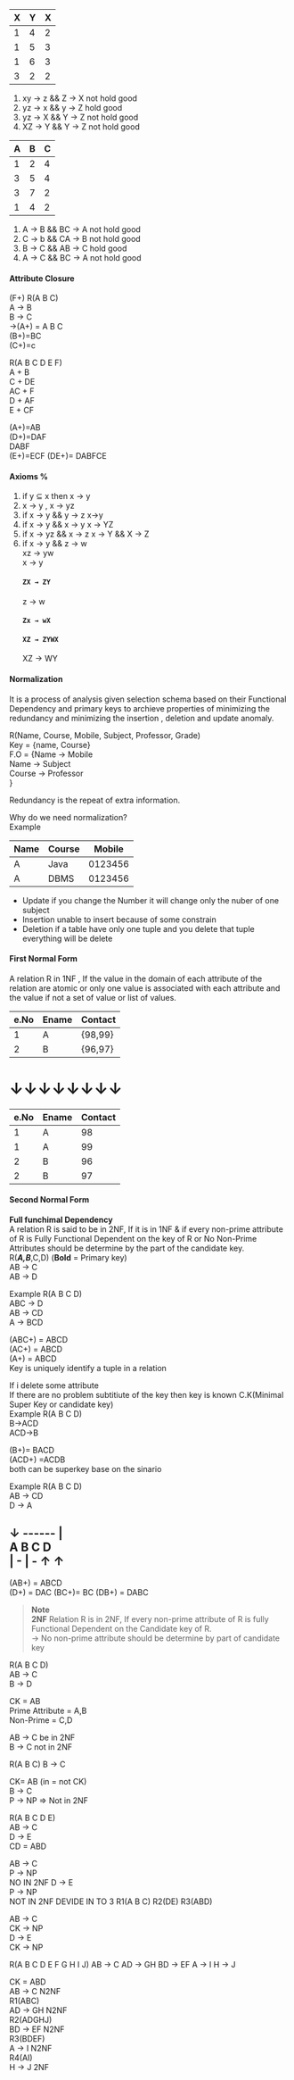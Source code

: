 X|Y|X
---|---|---
1|4|2
1|5|3
1|6|3
3|2|2

1. xy → z && Z → X     not hold good  
2. yz → x && y → Z     hold good
3. yz → X && Y → Z     not hold good  
4. XZ → Y && Y → Z     not hold good  

A|B|C
---|---|---
1|2|4
3|5|4
3|7|2
1|4|2

1. A → B && BC → A    not hold good  
2. C → b && CA → B    not hold good  
3. B → C && AB → C    hold good  
4. A → C && BC → A    not hold good  

#### Attribute Closure
(F+)
    R(A B C)  
    A → B  
    B → C  
→(A+) = A B C  
   (B+)=BC  
   (C+)=c  
   
   R(A B C D E F)  
   A + B  
   C + DE  
   AC + F  
   D + AF  
   E + CF  
   
   (A+)=AB  
   (D+)=DAF  
        DABF  
   (E+)=ECF 
   (DE+)= DABFCE
   
   
#### Axioms % 
1. if y ⊆ x then x → y
2. x → y , x → yz
3. if x → y && y → z
            x→y
4. if x → y && x → y
        x → YZ
5. if x → yz && x → z
    x → Y && X → Z
6. if x → y && z → w  
      xz → yw    
      x → y   
     #### `ZX → ZY`    
      z → w   
     #### `Zx → wX`  
     #### `XZ → ZYWX`  
      XZ → WY
      
#### Normalization
 It is a process of analysis given selection schema based on their Functional Dependency and primary keys to archieve properties of minimizing the redundancy and minimizing the insertion , deletion and update anomaly.  
 
 R(Name, Course, Mobile, Subject, Professor, Grade)  
 Key = {name, Course}  
 F.O = {Name → Mobile  
        Name → Subject  
        Course → Professor  
        }  
        
 Redundancy is the repeat of extra information.
 
 Why do we need normalization?  
 Example   
 
 Name|Course|Mobile
 ---|---|---
 A|Java|0123456
 A|DBMS|0123456
 
 * Update if you change the Number it will change only the nuber of one subject
 * Insertion unable to insert because of some constrain
 * Deletion if a table have only one tuple and you delete that tuple everything will be delete  
 
 #### First Normal Form
 A relation R in 1NF , If the value in the domain of each attribute of the relation are atomic or only one value is associated with each attribute and the value if not a set of value or list of values.  
 
 e.No|Ename|Contact
  ---|---|---
  1 | A|{98,99}
  2|B|{96,97}
   # ↓↓↓↓↓↓↓↓
  
   e.No|Ename|Contact
    ---|---|---
    1 | A|98
    1 | A|99
    2|B|96
    2|B|97
    
 #### Second Normal Form 
 __Full funchimal Dependency__  
  A relation R is said to be in 2NF, If it is in 1NF & if every non-prime attribute of R is Fully Functional Dependent on the key of R or No Non-Prime Attributes should be determine by the part of the candidate key.  
  R(___A,B___,C,D)  (__Bold__ = Primary key)  
    AB → C  
    AB → D  
    
 Example R(A B C D)  
 ABC → D  
 AB → CD  
 A → BCD  
 
 (ABC+) = ABCD  
 (AC+) = ABCD  
 (A+) = ABCD  
 Key is uniquely identify a tuple in a relation  
 
 If i delete some attribute   
 If there are no problem subtitiute of the key then key is known C.K(Minimal Super Key or candidate key)  
 Example R(A B C D)  
 B→ACD  
 ACD→B  
 
 (B+)= BACD  
 (ACD+) =ACDB  
  both can be superkey base on the sinario  
  
  Example R(A B C D)  
  AB → CD  
  D → A  
   
  ↓ ------ |  
  A B C D  
  | - | - ↑ ↑  
  ------  
  
  (AB+) = ABCD  
  (D+) = DAC
  (BC+)= BC
  (DB+) = DABC  
  
>__Note__  
__2NF__ Relation R is in 2NF, If every non-prime attribute of R is fully Functional Dependent on the Candidate key of R.  
→ No non-prime attribute should be determine by part of candidate key  

R(A B C D)  
AB → C  
B → D  

CK = AB  
Prime Attribute = A,B  
Non-Prime = C,D  

AB → C  be in 2NF  
B → C not in 2NF  

R(A B C)
B → C

CK= AB (in = not CK)  
B → C   
P → NP  => Not in 2NF

R(A B C D E)  
AB → C  
D → E  
CD = ABD

AB → C  
P → NP  
NO IN 2NF
D → E     
P → NP  
NOT IN 2NF
DEVIDE IN TO 3
R1(A B C)
R2(DE)
R3(ABD)

AB → C  
CK → NP  
D → E  
CK → NP  

R(A B C D E F G H I J)
AB → C
AD → GH
BD → EF
A → I
H → J

CK = ABD  
AB → C N2NF  
R1(ABC)   
AD → GH N2NF  
R2(ADGHJ)  
BD → EF N2NF  
R3(BDEF)  
A → I N2NF  
R4(AI)  
H → J 2NF  

